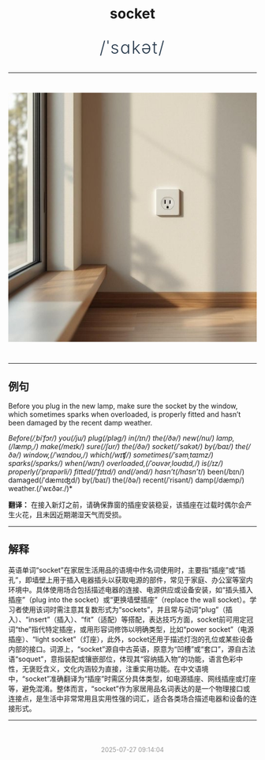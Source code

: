 <div align="center">

# socket

<div style="margin: 30px 0;">
<h1 style="font-size: 2.5em; font-weight: 300; letter-spacing: 2px; margin: 0; color: #2c3e50;">
/ˈsɑkət/
</h1>
</div>

</div>

---

<div align="center" style="margin: 40px 0;">

![socket](images/socket.png)

</div>

---

## 例句

Before you plug in the new lamp, make sure the socket by the window, which sometimes sparks when overloaded, is properly fitted and hasn’t been damaged by the recent damp weather.

*Before(/ˌbiˈfɔr/) you(/ju/) plug(/pləg/) in(/ɪn/) the(/ðə/) new(/nu/) lamp,(/læmp,/) make(/meɪk/) sure(/ʃʊr/) the(/ðə/) socket(/ˈsɑkət/) by(/baɪ/) the(/ðə/) window,(/ˈwɪndoʊ,/) which(/wɪʧ/) sometimes(/ˈsəmˌtaɪmz/) sparks(/spɑrks/) when(/wɪn/) overloaded,(/ˈoʊvərˌloʊdɪd,/) is(/ɪz/) properly(/ˈprɑpərli/) fitted(/ˈfɪtɪd/) and(/ənd/) hasn’t(/hasn’t*/) been(/bɪn/) damaged(/ˈdæmɪʤd/) by(/baɪ/) the(/ðə/) recent(/ˈrisənt/) damp(/dæmp/) weather.(/ˈwɛðər./)*

**翻译：** 在接入新灯之前，请确保靠窗的插座安装稳妥，该插座在过载时偶尔会产生火花，且未因近期潮湿天气而受损。

---

## 解释

英语单词“socket”在家居生活用品的语境中作名词使用时，主要指“插座”或“插孔”，即墙壁上用于插入电器插头以获取电源的部件，常见于家庭、办公室等室内环境中。具体使用场合包括描述电器的连接、电源供应或设备安装，如“插头插入插座”（plug into the socket）或“更换墙壁插座”（replace the wall socket）。学习者使用该词时需注意其复数形式为“sockets”，并且常与动词“plug”（插入）、“insert”（插入）、“fit”（适配）等搭配，表达技巧方面，socket前可用定冠词“the”指代特定插座，或用形容词修饰以明确类型，比如“power socket”（电源插座）、“light socket”（灯座），此外，socket还用于描述灯泡的孔位或某些设备内部的接口。词源上，“socket”源自中古英语，原意为“凹槽”或“套口”，源自古法语“soquet”，意指装配或镶嵌部位，体现其“容纳插入物”的功能，语言色彩中性，无褒贬含义，文化内涵较为直接，注重实用功能。在中文语境中，“socket”准确翻译为“插座”时需区分具体类型，如电源插座、网线插座或灯座等，避免混淆。整体而言，“socket”作为家居用品名词表达的是一个物理接口或连接点，是生活中非常常用且实用性强的词汇，适合各类场合描述电器和设备的连接形式。


---

<div align="center" style="margin-top: 50px;">
<small style="color: #999; font-size: 0.9em;">2025-07-27 09:14:04</small>
</div>
